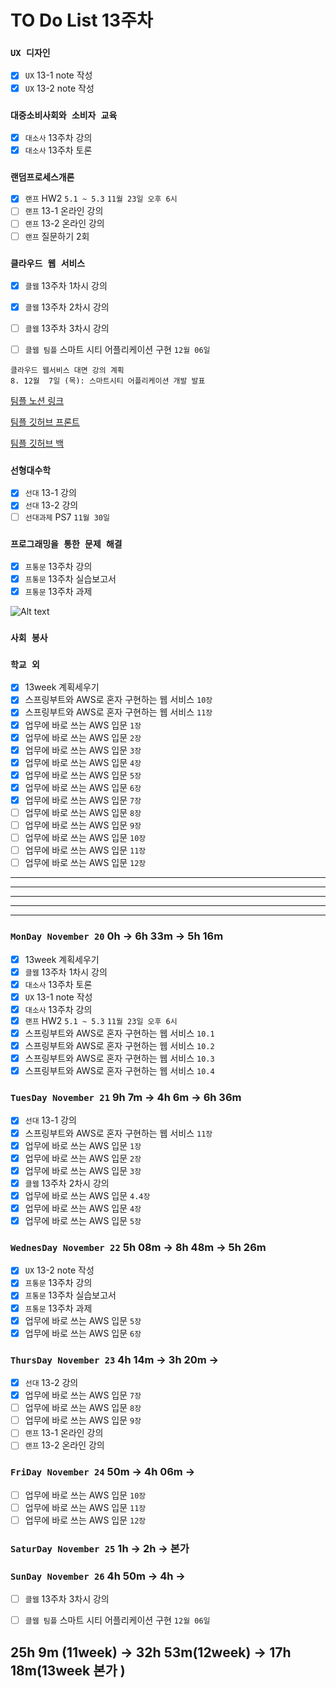 # TO Do List 13주차

### `UX 디자인` 
- [x] `UX` 13-1 note 작성
- [x] `UX` 13-2 note 작성

### `대중소비사회와 소비자 교육`
- [x] `대소사` 13주차 강의
- [x] `대소사` 13주차 토론

### `랜덤프로세스개론`
- [x] `랜프` HW2 `5.1 ~ 5.3` `11월 23일 오후 6시`
- [ ] `랜프` 13-1 온라인 강의
- [ ] `랜프` 13-2 온라인 강의
- [ ] `랜프` 질문하기 2회

### `클라우드 웹 서비스`
- [x] `클웹` 13주차 1차시 강의
- [x] `클웹` 13주차 2차시 강의
- [ ] `클웹` 13주차 3차시 강의
- [ ] `클웹 팀플` 스마트 시티 어플리케이션 구현 `12월 06일`


```
클라우드 웹서비스 대면 강의 계획
8. 12월  7일 (목): 스마트시티 어플리케이션 개발 발표
```

[팀플 노션 링크](https://www.notion.so/Cloud-Web-Service-Team-Project-cb7f98e2e37c43fd98b7937e0d5018c5)

[팀플 깃허브 프론트](https://github.com/woo4826/Cloud-Web-Service-SNS-web)

[팀플 깃허브 백](https://github.com/woo4826/Cloud-Web-Service-SNS-server)

### `선형대수학`
- [x] `선대` 13-1 강의
- [x] `선대` 13-2 강의
- [ ] `선대과제` PS7 `11월 30일` 

### `프로그래밍을 통한 문제 해결`
- [x] `프통문` 13주차 강의
- [x] `프통문` 13주차 실습보고서
- [x] `프통문` 13주차 과제

![Alt text](%E1%84%91%E1%85%B3%E1%84%90%E1%85%A9%E1%86%BC%E1%84%86%E1%85%AE%E1%86%AB%E1%84%80%E1%85%A1%E1%86%BC%E1%84%8B%E1%85%B4%E1%84%80%E1%85%A8%E1%84%92%E1%85%AC%E1%86%A8%E1%84%89%E1%85%A5.png)

### `사회 봉사`

### `학교 외`
- [x] 13week 계획세우기
- [x] 스프링부트와 AWS로 혼자 구현하는 웹 서비스 `10장`
- [x] 스프링부트와 AWS로 혼자 구현하는 웹 서비스 `11장`
- [x] 업무에 바로 쓰는 AWS 입문 `1장`
- [x] 업무에 바로 쓰는 AWS 입문 `2장`
- [x] 업무에 바로 쓰는 AWS 입문 `3장`
- [x] 업무에 바로 쓰는 AWS 입문 `4장`
- [x] 업무에 바로 쓰는 AWS 입문 `5장`
- [x] 업무에 바로 쓰는 AWS 입문 `6장`
- [x] 업무에 바로 쓰는 AWS 입문 `7장`
- [ ] 업무에 바로 쓰는 AWS 입문 `8장`
- [ ] 업무에 바로 쓰는 AWS 입문 `9장`
- [ ] 업무에 바로 쓰는 AWS 입문 `10장`
- [ ] 업무에 바로 쓰는 AWS 입문 `11장`
- [ ] 업무에 바로 쓰는 AWS 입문 `12장`

---
---
---
---
---

### `MonDay November 20` 0h -> 6h 33m -> 5h 16m
- [x] 13week 계획세우기
- [x] `클웹` 13주차 1차시 강의
- [x] `대소사` 13주차 토론
- [x] `UX` 13-1 note 작성
- [x] `대소사` 13주차 강의
- [x] `랜프` HW2 `5.1 ~ 5.3` `11월 23일 오후 6시`
- [x] 스프링부트와 AWS로 혼자 구현하는 웹 서비스 `10.1`
- [x] 스프링부트와 AWS로 혼자 구현하는 웹 서비스 `10.2`
- [x] 스프링부트와 AWS로 혼자 구현하는 웹 서비스 `10.3`
- [x] 스프링부트와 AWS로 혼자 구현하는 웹 서비스 `10.4`

### `TuesDay November 21` 9h 7m -> 4h 6m -> 6h 36m
- [x] `선대` 13-1 강의
- [x] 스프링부트와 AWS로 혼자 구현하는 웹 서비스 `11장`
- [x] 업무에 바로 쓰는 AWS 입문 `1장`
- [x] 업무에 바로 쓰는 AWS 입문 `2장`
- [x] 업무에 바로 쓰는 AWS 입문 `3장`
- [x] `클웹` 13주차 2차시 강의
- [x] 업무에 바로 쓰는 AWS 입문 `4.4장`
- [x] 업무에 바로 쓰는 AWS 입문 `4장`
- [x] 업무에 바로 쓰는 AWS 입문 `5장`

### `WednesDay November 22` 5h 08m -> 8h 48m -> 5h 26m
- [x] `UX` 13-2 note 작성
- [x] `프통문` 13주차 강의
- [x] `프통문` 13주차 실습보고서
- [x] `프통문` 13주차 과제
- [x] 업무에 바로 쓰는 AWS 입문 `5장`
- [x] 업무에 바로 쓰는 AWS 입문 `6장`

### `ThursDay November 23` 4h 14m -> 3h 20m ->
- [x] `선대` 13-2 강의
- [x] 업무에 바로 쓰는 AWS 입문 `7장`
- [ ] 업무에 바로 쓰는 AWS 입문 `8장`
- [ ] 업무에 바로 쓰는 AWS 입문 `9장`
- [ ] `랜프` 13-1 온라인 강의
- [ ] `랜프` 13-2 온라인 강의

### `FriDay November 24` 50m -> 4h 06m ->
- [ ] 업무에 바로 쓰는 AWS 입문 `10장`
- [ ] 업무에 바로 쓰는 AWS 입문 `11장`
- [ ] 업무에 바로 쓰는 AWS 입문 `12장`

### `SaturDay November 25` 1h -> 2h -> 본가


### `SunDay November 26` 4h 50m -> 4h ->
- [ ] `클웹` 13주차 3차시 강의
- [ ] `클웹 팀플` 스마트 시티 어플리케이션 구현 `12월 06일`


## 25h 9m (11week) ->  32h 53m(12week) -> 17h 18m(13week 본가 )
